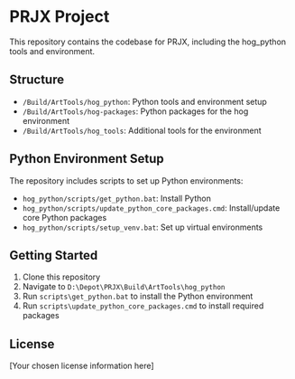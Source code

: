 # PRJX Project

This repository contains the codebase for PRJX, including the hog_python tools and environment.

## Structure

- `/Build/ArtTools/hog_python`: Python tools and environment setup
- `/Build/ArtTools/hog-packages`: Python packages for the hog environment
- `/Build/ArtTools/hog_tools`: Additional tools for the environment

## Python Environment Setup

The repository includes scripts to set up Python environments:

- `hog_python/scripts/get_python.bat`: Install Python
- `hog_python/scripts/update_python_core_packages.cmd`: Install/update core Python packages
- `hog_python/scripts/setup_venv.bat`: Set up virtual environments

## Getting Started

1. Clone this repository
2. Navigate to `D:\Depot\PRJX\Build\ArtTools\hog_python`
3. Run `scripts\get_python.bat` to install the Python environment
4. Run `scripts\update_python_core_packages.cmd` to install required packages

## License

[Your chosen license information here]
